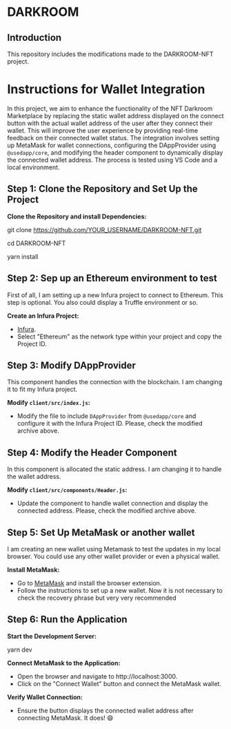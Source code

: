 # DARKROOM

## Introduction
This repository includes the modifications made to the DARKROOM-NFT project.

# Instructions for Wallet Integration
In this project, we aim to enhance the functionality of the NFT Darkroom Marketplace by replacing the static wallet address displayed on the connect button with the actual wallet address of the user after they connect their wallet. This will improve the user experience by providing real-time feedback on their connected wallet status. The integration involves setting up MetaMask for wallet connections, configuring the DAppProvider using `@usedapp/core`, and modifying the header component to dynamically display the connected wallet address. The process is tested using VS Code and a local environment.

## Step 1: Clone the Repository and Set Up the Project

**Clone the Repository and install Dependencies:**

   git clone https://github.com/YOUR_USERNAME/DARKROOM-NFT.git
   
   cd DARKROOM-NFT
   
   yarn install
   

## Step 2: Sep up an Ethereum environment to test
First of all, I am setting up a new Infura project to connect to Ethereum. This step is optional. You also could display a Truffle environment or so.

**Create an Infura Project:**
   - [Infura](https://infura.io/).
   - Select "Ethereum" as the network type within your project and copy the Project ID.

## Step 3: Modify DAppProvider
This component handles the connection with the blockchain. I am changing it to fit my Infura project.

**Modify `client/src/index.js`:**
   - Modify the file to include `DAppProvider` from `@usedapp/core` and configure it with the Infura Project ID. Please, check the modified archive above.

## Step 4: Modify the Header Component
In this component is allocated the static address. I am changing it to handle the wallet address.

**Modify `client/src/components/Header.js`:**
   - Update the component to handle wallet connection and display the connected address. Please, check the modified archive above.

## Step 5: Set Up MetaMask or another wallet
I am creating an new wallet using Metamask to test the updates in my local browser. You could use any other wallet provider or even a physical wallet.

**Install MetaMask:**
   - Go to [MetaMask](https://metamask.io/) and install the browser extension.
   - Follow the instructions to set up a new wallet. Now it is not necessary to check the recovery phrase but very very recommended


## Step 6: Run the Application

**Start the Development Server:**

   yarn dev

**Connect MetaMask to the Application:**
   - Open the browser and navigate to http://localhost:3000.
   - Click on the "Connect Wallet" button and connect the MetaMask wallet.

**Verify Wallet Connection:**
   - Ensure the button displays the connected wallet address after connecting MetaMask. It does! 😄


